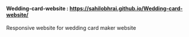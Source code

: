 #### Wedding-card-website : https://sahilobhrai.github.io/Wedding-card-website/
 Responsive website for wedding card maker website

